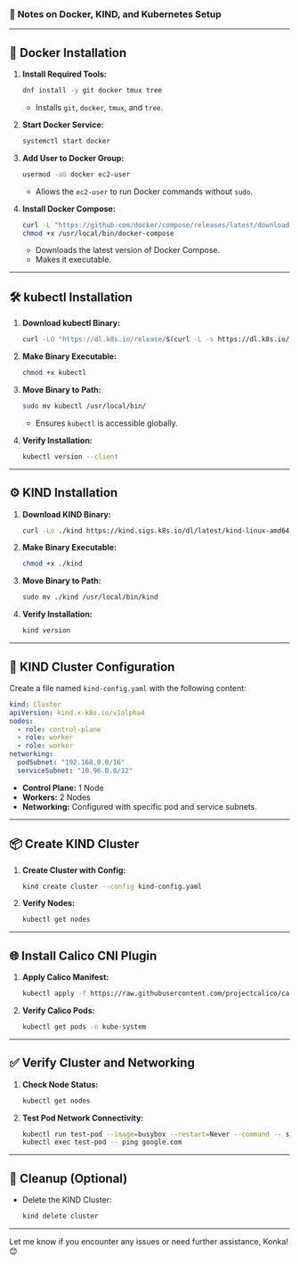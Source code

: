 ### 📝 **Notes on Docker, KIND, and Kubernetes Setup**

---

## 🚀 **Docker Installation**

1. **Install Required Tools:**  
   ```bash
   dnf install -y git docker tmux tree
   ```
   - Installs `git`, `docker`, `tmux`, and `tree`.

2. **Start Docker Service:**  
   ```bash
   systemctl start docker
   ```

3. **Add User to Docker Group:**  
   ```bash
   usermod -aG docker ec2-user
   ```
   - Allows the `ec2-user` to run Docker commands without `sudo`.

4. **Install Docker Compose:**  
   ```bash
   curl -L "https://github.com/docker/compose/releases/latest/download/docker-compose-$(uname -s)-$(uname -m)" -o /usr/local/bin/docker-compose
   chmod +x /usr/local/bin/docker-compose
   ```
   - Downloads the latest version of Docker Compose.
   - Makes it executable.

---

## 🛠️ **kubectl Installation**

1. **Download kubectl Binary:**  
   ```bash
   curl -LO "https://dl.k8s.io/release/$(curl -L -s https://dl.k8s.io/release/stable.txt)/bin/linux/amd64/kubectl"
   ```

2. **Make Binary Executable:**  
   ```bash
   chmod +x kubectl
   ```

3. **Move Binary to Path:**  
   ```bash
   sudo mv kubectl /usr/local/bin/
   ```
   - Ensures `kubectl` is accessible globally.

4. **Verify Installation:**  
   ```bash
   kubectl version --client
   ```

---

## ⚙️ **KIND Installation**

1. **Download KIND Binary:**  
   ```bash
   curl -Lo ./kind https://kind.sigs.k8s.io/dl/latest/kind-linux-amd64
   ```

2. **Make Binary Executable:**  
   ```bash
   chmod +x ./kind
   ```

3. **Move Binary to Path:**  
   ```bash
   sudo mv ./kind /usr/local/bin/kind
   ```

4. **Verify Installation:**  
   ```bash
   kind version
   ```

---

## 📝 **KIND Cluster Configuration**

Create a file named `kind-config.yaml` with the following content:

```yaml
kind: Cluster
apiVersion: kind.x-k8s.io/v1alpha4
nodes:
  - role: control-plane
  - role: worker
  - role: worker
networking:
  podSubnet: "192.168.0.0/16"
  serviceSubnet: "10.96.0.0/12"
```

- **Control Plane:** 1 Node  
- **Workers:** 2 Nodes  
- **Networking:** Configured with specific pod and service subnets.

---

## 📦 **Create KIND Cluster**

1. **Create Cluster with Config:**  
   ```bash
   kind create cluster --config kind-config.yaml
   ```

2. **Verify Nodes:**  
   ```bash
   kubectl get nodes
   ```

---

## 🌐 **Install Calico CNI Plugin**

1. **Apply Calico Manifest:**  
   ```bash
   kubectl apply -f https://raw.githubusercontent.com/projectcalico/calico/v3.27.0/manifests/calico.yaml
   ```

2. **Verify Calico Pods:**  
   ```bash
   kubectl get pods -n kube-system
   ```

---

## ✅ **Verify Cluster and Networking**

1. **Check Node Status:**  
   ```bash
   kubectl get nodes
   ```

2. **Test Pod Network Connectivity:**  
   ```bash
   kubectl run test-pod --image=busybox --restart=Never --command -- sleep 3600
   kubectl exec test-pod -- ping google.com
   ```

---

## 🧹 **Cleanup (Optional)**

- Delete the KIND Cluster:  
   ```bash
   kind delete cluster
   ```

---

Let me know if you encounter any issues or need further assistance, Konka! 😊
